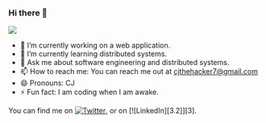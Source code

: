 ### Hi there 👋

<!--
**Chiranjivee/Chiranjivee** is a ✨ _special_ ✨ repository because its `README.md` (this file) appears on your GitHub profile.

Here are some ideas to get you started:

-->
![](https://komarev.com/ghpvc/?username=chiranjivee)

- 🔭  I’m currently working on a web application.
- 🌱  I’m currently learning distributed systems.
- 💬  Ask me about software engineering and distributed systems.
- 📫  How to reach me: You can reach me out at cjthehacker7@gmail.com
- 😄  Pronouns: CJ
- ⚡   Fun fact: I am coding when I am awake.




<!-- Actual text -->

You can find me on [![Twitter][1.2]][1], or on [![LinkedIn][3.2]][3].

<!-- Icons -->

[1.2]: http://i.imgur.com/wWzX9uB.png (twitter icon without padding)
[2.2]: https://raw.githubusercontent.com/MartinHeinz/MartinHeinz/master/linkedin-3-16.png (LinkedIn icon without padding)

<!-- Links to your social media accounts -->

[1]: https://twitter.com/cjthecipher
[2]: https://www.linkedin.com/in/chiranjivee/
